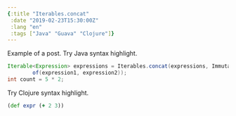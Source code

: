 ```yaml
---
{:title "Iterables.concat"
 :date "2019-02-23T15:30:00Z"
 :lang "en"
 :tags ["Java" "Guava" "Clojure"]}
---
```


Example of a post. Try Java syntax highlight.

```java
Iterable<Expression> expressions = Iterables.concat(expressions, ImmutableList.
        of(expression1, expression2));
int count = 5 * 2;
```

Try Clojure syntax highlight.

```clojure
(def expr (+ 2 3))
```
